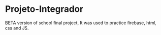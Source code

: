 # Projeto-Integrador 
 BETA version of school final project, It was used to practice firebase, html, css and JS. 
